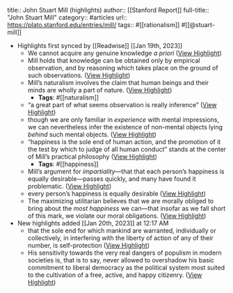 title:: John Stuart Mill (highlights)
author:: [[Stanford Report]]
full-title:: "John Stuart Mill"
category:: #articles
url:: https://plato.stanford.edu/entries/mill/
tags:: #[[rationalism]] #[[@stuart-mill]]

- Highlights first synced by [[Readwise]] [[Jan 19th, 2023]]
	- We cannot acquire any genuine knowledge *a priori* ([View Highlight](https://read.readwise.io/read/01gq4sn8a9r6gmwbjy6mkwn9j1))
	- Mill holds that knowledge can be obtained only by empirical observation, and by reasoning which takes place on the ground of such observations. ([View Highlight](https://read.readwise.io/read/01gq4snj59rhrg16zrvbm2gx19))
	- Mill’s naturalism involves the claim that human beings and their minds are wholly a part of nature. ([View Highlight](https://read.readwise.io/read/01gq4spet2yyt4bwprzr8rs9qa))
		- **Tags**: #[[naturalism]]
	- “a great part of what seems observation is really inference” ([View Highlight](https://read.readwise.io/read/01gq4sqq89z8bk5gngtrep86wn))
	- though we are only familiar in *experience* with mental impressions, we can nevertheless infer the existence of non-mental objects lying *behind* such mental objects. ([View Highlight](https://read.readwise.io/read/01gq4srkxdzdetcn6fmx4ce8md))
	- “happiness is the sole end of human action, and the promotion of it the test by which to judge of all human conduct” stands at the center of Mill’s practical philosophy ([View Highlight](https://read.readwise.io/read/01gq4ssm3bjvmq3hh907aq441z))
		- **Tags**: #[[happiness]]
	- Mill’s argument for *impartiality*—that that each person’s happiness is equally desirable—passes quickly, and many have found it problematic. ([View Highlight](https://read.readwise.io/read/01gq4steqeks9nr5ber5g0rb5q))
	- every person’s happiness is equally desirable ([View Highlight](https://read.readwise.io/read/01gq4strqshbxn59zam8jp7jfr))
	- The maximizing utilitarian believes that we are morally obliged to bring about the *most happiness* we can—that insofar as we fall short of this mark, we violate our moral obligations. ([View Highlight](https://read.readwise.io/read/01gq4svstzpjph42bh3dj9142q))
- New highlights added [[Jan 20th, 2023]] at 12:17 AM
	- that the sole end for which mankind are warranted, individually or collectively, in interfering with the liberty of action of any of their number, is self-protection ([View Highlight](https://read.readwise.io/read/01gq4sy50mveym0pszzxvn9pex))
	- His sensitivity towards the very real dangers of populism in modern societies is, that is to say, never allowed to overshadow his basic commitment to liberal democracy as the political system most suited to the cultivation of a free, active, and happy citizenry. ([View Highlight](https://read.readwise.io/read/01gq4t1hefmzwyhnv0qwpkavyd))